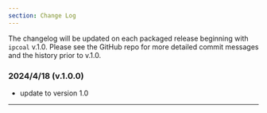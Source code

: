 ```yaml
---
section: Change Log
---
```


The changelog will be updated on each packaged release beginning with 
`ipcoal` v.1.0. Please see the GitHub repo for more detailed commit 
messages and the history prior to v.1.0.


### 2024/4/18 (v.1.0.0)
- update to version 1.0

------------------------------------------------------------

